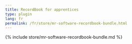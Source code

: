 ```yaml
---
title: RecordBook for apprentices
type: plugin
lang: fr
permalink: /fr/store/mr-software-recordbook-bundle.html
---
```


{% include store/mr-software-recordbook-bundle.md %}
